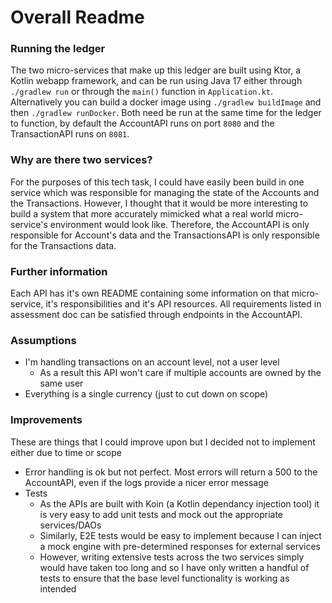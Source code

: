 # Overall Readme
### Running the ledger
The two micro-services that make up this ledger are built using Ktor, a Kotlin webapp framework, and can be run using Java 17 either through `./gradlew run` or through the `main()` function in `Application.kt`. Alternatively you can build a docker image using `./gradlew buildImage` and then `./gradlew runDocker`. Both need be run at the same time for the ledger to function, by default the AccountAPI runs on port `8080` and the TransactionAPI runs on `8081`.

### Why are there two services?
For the purposes of this tech task, I could have easily been build in one service which was responsible for managing the state of the Accounts and the Transactions. However, I thought that it would be more interesting to build a system that more accurately mimicked what a real world micro-service's environment would look like. Therefore, the AccountAPI is only responsible for Account's data and the TransactionsAPI is only responsible for the Transactions data.

### Further information
Each API has it's own README containing some information on that micro-service, it's responsibilities and it's API resources. All requirements listed in assessment doc can be satisfied through endpoints in the AccountAPI. 
### Assumptions 
- I'm handling transactions on an account level, not a user level
	- As a result this API won't care if multiple accounts are owned by the same user
- Everything is a single currency (just to cut down on scope)
### Improvements
These are things that I could improve upon but I decided not to implement either due to time or scope
- Error handling is ok but not perfect. Most errors will return a 500 to the AccountAPI, even if the logs provide a nicer error message
- Tests
	- As the APIs are built with Koin (a Kotlin dependancy injection tool) it is very easy to add unit tests and mock out the appropriate services/DAOs
	- Similarly, E2E tests would be easy to implement because I can inject a mock engine with pre-determined responses for external services
	- However, writing extensive tests across the two services simply would have taken too long and so I have only written a handful of tests to ensure that the base level functionality is working as intended
